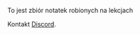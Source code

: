 To jest zbiór notatek robionych na lekcjach




Kontakt [Discord](https://discordapp/users/1278289224080031787).

 
